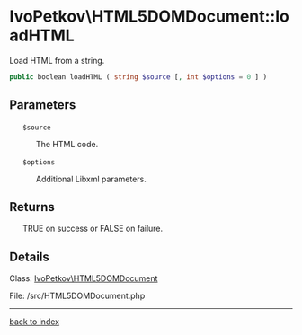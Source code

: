 # IvoPetkov\HTML5DOMDocument::loadHTML

Load HTML from a string.

```php
public boolean loadHTML ( string $source [, int $options = 0 ] )
```

## Parameters

&nbsp;&nbsp;&nbsp;&nbsp;&nbsp;&nbsp;`$source`

&nbsp;&nbsp;&nbsp;&nbsp;&nbsp;&nbsp;&nbsp;&nbsp;&nbsp;&nbsp;&nbsp;&nbsp;The HTML code.

&nbsp;&nbsp;&nbsp;&nbsp;&nbsp;&nbsp;`$options`

&nbsp;&nbsp;&nbsp;&nbsp;&nbsp;&nbsp;&nbsp;&nbsp;&nbsp;&nbsp;&nbsp;&nbsp;Additional Libxml parameters.

## Returns

&nbsp;&nbsp;&nbsp;&nbsp;&nbsp;&nbsp;TRUE on success or FALSE on failure.

## Details

Class: [IvoPetkov\HTML5DOMDocument](ivopetkov.html5domdocument.class.md)

File: /src/HTML5DOMDocument.php

---

[back to index](index.md)

